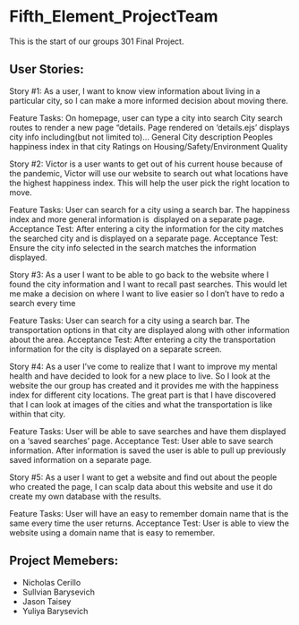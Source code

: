 # Fifth_Element_ProjectTeam
This is the start of our groups 301 Final Project. 
## User Stories: 
Story #1:
As a user, I want to know view information about living in a particular city, so I can make a more informed decision about moving there.

Feature Tasks:
On homepage, user can type a city into search 
City search routes to render a new page “details.
Page rendered on ‘details.ejs’ displays city info including(but not limited to)…
General City description
Peoples happiness index in that city
Ratings on Housing/Safety/Environment Quality

Story #2:
Victor is a user wants to get out of his current house because of the pandemic, Victor will use our website to search out what locations have the highest happiness index. This will help the user pick the right location to move.

Feature Tasks:
User can search for a city using a search bar.
The happiness index and more general information is  displayed on a separate page.
Acceptance Test:
After entering a city the information for the city matches the searched city and is displayed on a separate page.
Acceptance Test:
Ensure the city info selected in the search matches the information displayed.

Story #3:
As a user I want to be able to go back to the website where I found the city information and I want to recall past searches. This would let me make a decision on where I want to live easier so I don’t have to redo a search every time

Feature Tasks:
User can search for a city using a search bar.
The transportation options in that city are displayed along with other information about the area.
Acceptance Test:
After entering a city the transportation information for the city is displayed on a separate screen.

Story #4:
As a user I’ve come to realize that I want to improve my mental health and have decided to look for a new place to live. So I look at the website the our group has created and it provides me with the happiness index for different city locations. The great part is that I have discovered that I can look at images of the cities and what the transportation is like within that city. 

Feature Tasks:
User will be able to save searches and have them displayed on a ‘saved searches’ page.
Acceptance Test:
User able to save search information.
After information is saved the user is able to pull up previously saved information on a separate page.


Story #5:
As a user I want to get a website and find out about the people who created the page, I can scalp data about this website and use it do create my own database with the results.

Feature Tasks:
User will have an easy to remember domain name that is the same every time the user returns.
Acceptance Test:
User is able to view the website using a domain name that is easy to remember.

## Project Memebers:
- Nicholas Cerillo 
- Sullvian Barysevich
- Jason Taisey
- Yuliya Barysevich

